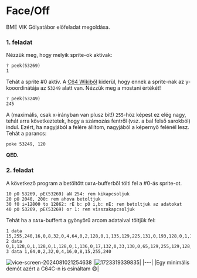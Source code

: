 # Face/Off

BME VIK Gólyatábor előfeladat megoldása.
### 1. feladat
Nézzük meg, hogy melyik sprite-ok aktívak:
```basic
? peek(53269)
1
```
Tehát a sprite #0 aktív. A [C64 Wikiből](https://www.c64-wiki.com/wiki/Sprite#Sprite_locations) kiderül, hogy ennek a sprite-nak az y-kooordinátája az `53249` alatt van. Nézzük meg a mostani értékét!
```basic
? peek(53249)
245
```
A (maximális, csak x-irányban van plusz bit!) `255`-höz képest ez elég nagy, tehát arra következtetek, hogy a számozás fentről (vsz. a bal felső sarokból) indul. Ezért, ha nagyjából a felére állítom, nagyjából a képernyő felénél lesz. Tehát a parancs:
```basic
poke 53249, 120
```
**QED.**
### 2. feladat
A következő program a betöltött `DATA`-bufferből tölti fel a #0-ás sprite-ot.
```basic
10 pO 53269, pE(53269) aN 254: rem kikapcsoljuk
20 pO 2040, 200: rem ahova betoltjuk
30 fO i=12800 to 12862: rE b: pO i,b: nE: rem betoltjuk az adatokat
40 pO 53269, pE(53269) or 1: rem visszakapcsoljuk
```
Tehát ha a `DATA`-buffert a gyönyörű arcom adataival töltjük fel:
```basic
1 data 15,255,240,16,0,8,32,0,4,64,0,2,128,0,1,135,129,225,131,0,193,128,0,1,128
2 data 0,1,128,0,1,128,0,1,128,0,1,136,0,17,132,0,33,130,0,65,129,255,129,128,0
3 data 1,64,0,2,32,0,4,16,0,8,15,255,240
```
![vice-screen-2024081021254638](https://github.com/user-attachments/assets/c36692fb-87cd-4b7e-92c2-c574c4e75103)
|![1723319339835](https://github.com/user-attachments/assets/a3759736-79df-42f6-b974-69646ce3cb07)|
|---|
|Egy minimális demót azért a C64C-n is csináltam 😄|

